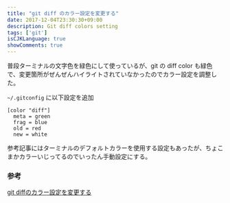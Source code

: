 ```yaml
---
title: "git diff のカラー設定を変更する"
date: 2017-12-04T23:30:30+09:00
description: Git diff colors setting
tags: ['git']
isCJKLanguage: true
showComments: true
---
```


普段ターミナルの文字色を緑色にして使っているが、git の diff color も緑色で、変更箇所がぜんぜんハイライトされていなかったのでカラー設定を調整した。

`~/.gitconfig` に以下設定を追加

```
[color "diff"]
  meta = green
  frag = blue
  old = red
  new = white
```

参考記事にはターミナルのデフォルトカラーを使用する設定もあったが、ちょこまかカラーいじってるのでいったん手動設定にする。


### 参考

[git diffのカラー設定を変更する](http://orangeclover.hatenablog.com/entry/20120920/1348086391)

